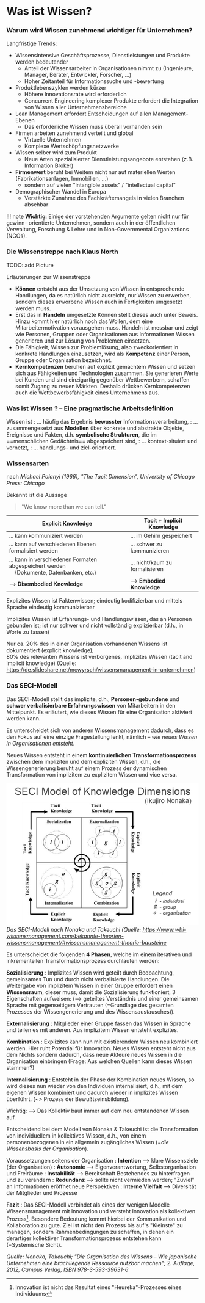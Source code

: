 # Was ist Wissen?


### Warum wird Wissen zunehmend wichtiger für Unternehmen?

Langfristige Trends:

* Wissensintensive Geschäftsprozesse, Dienstleistungen und Produkte werden bedeutender
    * Anteil der Wissensarbeiter in Organisationen nimmt zu (Ingenieure, Manager, Berater, Entwickler, Forscher, ...)
    * Hoher Zeitanteil für Informationssuche und -bewertung
* Produktlebenszyklen werden kürzer
    * Höhere Innovationsrate wird erforderlich
    * Concurrent Engineering komplexer Produkte erfordert die Integration von Wissen aller Unternehmensbereiche
* Lean Management erfordert Entscheidungen auf allen Management-Ebenen
    * Das erforderliche Wissen muss überall vorhanden sein
* Firmen arbeiten zunehmend verteilt und global 
    * Virtuelle Unternehmen
    * Komplexe Wertschöpfungsnetzwerke
* Wissen selber wird zum Produkt
    * Neue Arten spezialisierter Dienstleistungsangebote entstehen (z.B. Information Broker)
* **Firmenwert** beruht bei Weitem nicht nur auf materiellen Werten (Fabrikationsanlagen, Immobilien, ...)
    * sondern auf vielen "intangible assets" / "intellectual capital"
* Demographischer Wandel in Europa
    * Verstärkte Zunahme des Fachkräftemangels in vielen Branchen absehbar

!!! note
    **Wichtig**: Einige der vorstehenden Argumente gelten nicht nur für gewinn- orientierte Unternehmen, sondern auch in der öffentlichen Verwaltung, Forschung & Lehre und in Non-Governmental Organizations (NGOs).


### Die Wissenstreppe nach Klaus North

TODO: add Picture

Erläuterungen zur Wissenstreppe

* **Können** entsteht aus der Umsetzung von Wissen in entsprechende Handlungen, da es natürlich nicht ausreicht, nur Wissen zu erwerben, sondern dieses erworbene Wissen auch in Fertigkeiten umgesetzt werden muss.
* Erst das in **Handeln** umgesetzte Können stellt dieses auch unter Beweis. Hinzu kommt hier natürlich noch das Wollen, dem eine Mitarbeitermotivation vorausgehen muss. Handeln ist messbar und zeigt wie Personen, Gruppen oder Organisationen aus Informationen Wissen generieren und zur Lösung von Problemen einsetzen.
* Die Fähigkeit, Wissen zur Problemlösung, also zweckorientiert in konkrete Handlungen einzusetzen, wird als **Kompetenz** einer Person, Gruppe oder Organisation bezeichnet.
* **Kernkompetenzen** beruhen auf explizit gemachtem Wissen und setzen sich aus Fähigkeiten und Technologien zusammen. Sie generieren Werte bei Kunden und sind einzigartig gegenüber Wettbewerbern, schaffen somit Zugang zu neuen Märkten. Deshalb drücken Kernkompetenzen auch die Wettbewerbsfähigkeit eines Unternehmens aus.


### Was ist Wissen ? – Eine pragmatische Arbeitsdefinition

Wissen ist
: ... häufig das Ergebnis **bewusster** Informationsverarbeitung,
: ... zusammengesetzt aus **Modellen** über konkrete und abstrakte Objekte, Ereignisse und Fakten, d.h. **symbolische Strukturen**, die im ==menschlichen Gedächtnis== abgespeichert sind,
: ... kontext-situiert und vernetzt,
: ... handlungs- und ziel-orientiert.


### Wissensarten

nach _Michael Polanyi (1966), "The Tacit Dimension", University of Chicago Press: Chicago_

Bekannt ist die Aussage
> "We know more than we can tell."



| **Explicit Knowledge**                                                                 | **Tacit + Implicit Knowledge**  |
|----------------------------------------------------------------------------------------|---------------------------------|
| ... kann kommuniziert werden                                                           | ... im Gehirn gespeichert       |
| ... kann auf verschiedenen Ebenen formalisiert werden                                  | ... schwer zu kommunizieren     |
| ... kann in verschiedenen Formaten abgespeichert werden <br/> &nbsp;&nbsp;&nbsp;&nbsp;(Dokumente, Datenbanken, etc.) | ... nicht/kaum zu formalisieren |
| --> **Disembodied Knowledge**                                                          | --> **Embodied Knowledge**      |

Explizites Wissen ist Faktenwissen; eindeutig kodifizierbar und mittels Sprache eindeutig kommunizierbar

Implizites Wissen ist Erfahrungs- und Handlungswissen, das an Personen gebunden ist; ist nur schwer und nicht vollständig explizierbar (d.h., in Worte zu fassen)

Nur ca. 20% des in einer Organisation vorhandenen Wissens ist dokumentiert (explicit knowledge);  
80% des relevanten Wissens ist verborgenes, implizites Wissen (tacit and implicit knowledge) (Quelle: https://de.slideshare.net/mcwyrsch/wissensmanagement-in-unternehmen)


### Das SECI-Modell

Das SECI-Modell stellt das implizite, d.h., **Personen-gebundene** und **schwer verbalisierbare Erfahrungswissen** von Mitarbeitern in den Mittelpunkt. Es erläutert, wie dieses Wissen für eine Organisation aktiviert werden kann.

Es unterscheidet sich von anderen Wissensmanagement dadurch, dass es den Fokus auf eine einzige Fragestellung lenkt, nämlich – *wie neues Wissen in Organisationen entsteht*.

Neues Wissen entsteht in einem **kontinuierlichen Transformationsprozess** zwischen dem impliziten und dem expliziten Wissen, d.h., die Wissengenerierung beruht auf einem Prozess der dynamischen Transformation von implizitem zu explizitem Wissen und vice versa.

![Das SECI-Modell](./../../figures/seci_model_2.png) _Das SECI-Modell nach Nonaka und Takeuchi (Quelle: https://www.wbi-wissensmanagement.com/bekannte-theorien-wissensmanagement/#wissensmanagement-theorie-bausteine_

Es unterscheidet die folgenden **4 Phasen**, welche im einem iterativen und inkrementellen Transformationsprozess durchlaufen werden:

**Sozialisierung** 
: Implizites Wissen wird geteilt durch Beobachtung, gemeinsames Tun und durch nicht verbalisierte Handlungen. Die Weitergabe von implizitem Wissen in einer Gruppe erfordert einen **Wissensraum**, dieser muss, damit die Sozialisierung funktioniert, 3 Eigenschaften aufweisen: (--> geteiltes Verständnis und einer gemeinsamen Sprache mit gegenseitigem Vertrauten (=Grundlage des gesamten Prozesses der Wissengenerierung und des Wissensaustausches)). 

**Externalisierung**
: Mitglieder einer Gruppe fassen das Wissen in Sprache und teilen es mit anderen. Aus implizitem Wissen entsteht explizites. 

**Kombination**
: Explizites kann nun mit existierendem Wissen neu kombiniert werden. Hier ruht Potential für Innovation. Neues Wissen entsteht nicht aus dem Nichts sondern dadurch, dass neue Akteure neues Wissen in die Organisation einbringen (Frage: Aus welchen Quellen kann dieses Wissen stammen?)

**Internalisierung**
: Entsteht in der Phase der Kombination neues Wissen, so wird dieses nun wieder von den Individuen internalisiert, d.h., mit dem eigenen Wissen kombiniert und dadurch wieder in implizites Wissen überführt. (~> Prozess der Bewußtseinsbildung).

Wichtig: --> Das Kollektiv baut immer auf dem neu entstandenen Wissen auf. 

Entscheidend bei dem Modell von Nonaka & Takeuchi ist die Transformation von individuellem in kollektives Wissen, d.h., von einem personenbezogenen in ein allgemein zugängliches Wissen (=_die Wissensbasis der Organisation_).

Voraussetzungen seitens der Organisation
: **Intention** --> klare Wissensziele (der Organisation)
: **Autonomie** --> Eigenverantwortung, Selbstorganisation und Freiräume
: **Instabilität** --> Bereitschaft Bestehendes zu hinterfragen und zu verändern
: **Redundanz** --> sollte nicht vermieden werden; "Zuviel" an Informationen eröffnet neue Perspektiven
: **Interne Vielfalt** --> Diversität der Mitglieder und Prozesse

**Fazit**
: Das SECI-Modell verbindet als eines der wenigen Modelle Wissensmanagement mit Innovation und versteht Innovation als kollektiven Prozess[^1]. Besondere Bedeutung kommt hierbei der Kommunikation und Kollaboration zu gute. Ziel ist nicht den Prozess bis auf's "Kleinste" zu managen, sondern Rahmenbedingungen zu schaffen, in denen ein derartiger kollektiver Transformationsprozess entstehen kann (=Systemische Sicht). 

[^1]: Innovation ist nicht das Resultat eines "Heureka"-Prozesses eines Individuums

_Quelle: Nonaka, Takeuchi; "Die Organisation des Wissens – Wie japanische Unternehmen eine brachliegende Ressource nutzbar machen"; 2. Auflage, 2012,
Campus Verlag, ISBN 978-3-593-39631-6_




<!-- Nonaka und Takeuchi gelten als die Erfinder des SECI-Modells*) aus dem Jahr 1995, bei dem die soziale Interaktion eine zentrale Rolle spielt. In der Phase der Sozialisation wird implizites Wissen ausgetauscht. Zumindest zwei Personen tauschen also ihre Erfahrungen z. B. in einem persönlichen Gespräch oder durch Beobachtung und Nachahmung aus. Das implizite Wissen des Senders wird zum impliziten Wissen des Empfängers. In der Phase der Externalisierung entsteht durch Kodifizierung bzw. 
Dokumentation Wissen. Dabei wird das implizite Wissen dokumentiert bzw. erfasst und somit zu explizitem Wissen, das schließlich in einem unternehmensweiten, zentralen System zur Verfügung gestellt wird. Das implizite Wissen des Senders wird zu explizitem Wissen. In der Phase der Kombination wird durch das Zusammenfügen von bestehendem Wissen systemisches Wissen. Die Kombination findet vor allem dann statt, wenn sich mehrere Personen zu einem Thema austauschen und dabei neues Wissen generieren. Das bestehende explizite Wissen wird zu neuem expliziten Wissen kombiniert. In der Phase der Internalisierung wird Wissen wiederum individuell gelernt bzw. operationalisiert. Das explizite Wissen wird also wieder zu implizitem Wissen. -->